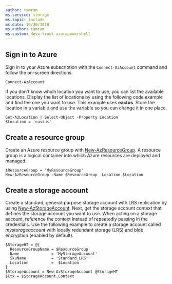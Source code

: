 ```yaml
---
author: tamram
ms.service: storage
ms.topic: include
ms.date: 10/26/2018
ms.author: tamram 
ms.custom: devx-track-azurepowershell
---
```

## Sign in to Azure

Sign in to your Azure subscription with the `Connect-AzAccount` command and follow the on-screen directions.

```azurepowershell
Connect-AzAccount
```

If you don't know which location you want to use, you can list the available locations. Display the list of locations by using the following code example and find the one you want to use. This example uses **eastus**. Store the location in a variable and use the variable so you can change it in one place.

```azurepowershell-interactive
Get-AzLocation | Select-Object -Property Location
$Location = 'eastus'
```

## Create a resource group

Create an Azure resource group with [New-AzResourceGroup](/powershell/module/az.resources/new-azresourcegroup). A resource group is a logical container into which Azure resources are deployed and managed.

```azurepowershell-interactive
$ResourceGroup = 'MyResourceGroup'
New-AzResourceGroup -Name $ResourceGroup -Location $Location
```

## Create a storage account

Create a standard, general-purpose storage account with LRS replication by using [New-AzStorageAccount](/powershell/module/az.storage/new-azstorageaccount). Next, get the storage account context that defines the storage account you want to use. When acting on a storage account, reference the context instead of repeatedly passing in the credentials. Use the following example to create a storage account called *mystorageaccount* with locally redundant storage (LRS) and blob encryption (enabled by default).

```azurepowershell-interactive
$StorageHT = @{
  ResourceGroupName = $ResourceGroup
  Name              = 'MyStorageAccount'
  SkuName           = 'Standard_LRS'
  Location          =  $Location
}
$StorageAccount = New-AzStorageAccount @StorageHT
$Ctx = $StorageAccount.Context
```
